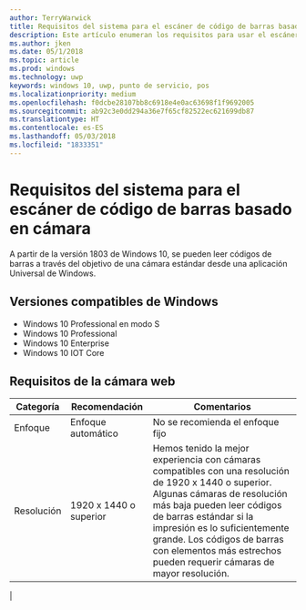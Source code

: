 ```yaml
---
author: TerryWarwick
title: Requisitos del sistema para el escáner de código de barras basado en cámara
description: Este artículo enumeran los requisitos para usar el escáner de código de barras basado en cámara desde una aplicación para UWP.
ms.author: jken
ms.date: 05/1/2018
ms.topic: article
ms.prod: windows
ms.technology: uwp
keywords: windows 10, uwp, punto de servicio, pos
ms.localizationpriority: medium
ms.openlocfilehash: f0dcbe28107bb8c6918e4e0ac63698f1f9692005
ms.sourcegitcommit: ab92c3e0dd294a36e7f65cf82522ec621699db87
ms.translationtype: HT
ms.contentlocale: es-ES
ms.lasthandoff: 05/03/2018
ms.locfileid: "1833351"
---
```

# <a name="camera-barcode-scanner-system-requirements"></a>Requisitos del sistema para el escáner de código de barras basado en cámara
A partir de la versión 1803 de Windows 10, se pueden leer códigos de barras a través del objetivo de una cámara estándar desde una aplicación Universal de Windows.

## <a name="supported-windows-editions"></a>Versiones compatibles de Windows
- Windows 10 Professional en modo S
- Windows 10 Professional
- Windows 10 Enterprise
- Windows 10 IOT Core


## <a name="webcam-requirements"></a>Requisitos de la cámara web
| Categoría      | Recomendación           | Comentarios |
| ------------- | ------------------------ | -------- |
| Enfoque         | Enfoque automático               | No se recomienda el enfoque fijo |
| Resolución    | 1920 x 1440 o superior    | Hemos tenido la mejor experiencia con cámaras compatibles con una resolución de 1920 x 1440 o superior.  Algunas cámaras de resolución más baja pueden leer códigos de barras estándar si la impresión es lo suficientemente grande. Los códigos de barras con elementos más estrechos pueden requerir cámaras de mayor resolución. |
|

